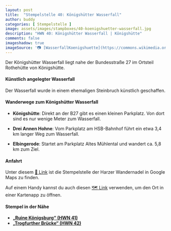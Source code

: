 ```yaml
---
layout: post
title:  "Stempelstelle 40: Königshütter Wasserfall"
author: buddy
categories: [ Stempelstelle ]
image: assets/images/stampboxes/40-koenigshuetter-wasserfall.jpg
description: "HWN 40: Königshütter Wasserfall | Königshütte"
comments: false
imageshadow: true
imageSource: '📷 [WasserfallKoenigshuette](https://commons.wikimedia.org/wiki/File:WasserfallKoenigshuette.jpg) von <a href="https://de.wikipedia.org/wiki/User:JurecGermany" class="extiw" title="de:User:JurecGermany">JurecGermany</a> unter Lizenz Public domain'
---
```


Der Königshütter Wasserfall liegt nahe der Bundesstraße 27 im Ortsteil Rothehütte von Königshütte.

#### Künstlich angelegter Wasserfall

Der Wasserfall wurde in einem ehemaligen Steinbruch künstlich geschaffen.

#### Wanderwege zum Königshütter Wasserfall

- **Königshütte**: Direkt an der B27 gibt es einen kleinen Parkplatz. Von dort sind es nur wenige Meter zum Wasserfall.

- **Drei Annen Hohne**: Vom Parkplatz am HSB-Bahnhof führt ein etwa 3,4 km langer Weg zum Wasserfall.

- **Elbingerode**: Startet am Parkplatz Altes Mühlental und wandert ca. 5,8 km zum Ziel.

#### Anfahrt

Unter diesem [📍 Link](https://www.google.com/maps/dir/?api=1&origin=&destination=51.75110%2C%2010.75307) ist die Stempelstelle der Harzer Wandernadel in Google Maps zu finden.

<div class="android-only">
  Auf einem Handy kannst du auch diesen 
  <a href="geo:51.75110,10.75307">🗺️ Link</a> 
  verwenden, um den Ort in einer Kartenapp zu öffnen.
  <p></p>
</div>

#### Stempel in der Nähe

- [**„Ruine Königsburg“ (HWN 41)**](/stempelstelle-041-ruine-koenigsburg)
- [**„Trogfurther Brücke“ (HWN 42)**](/stempelstelle-042-trogfurther-bruecke)
